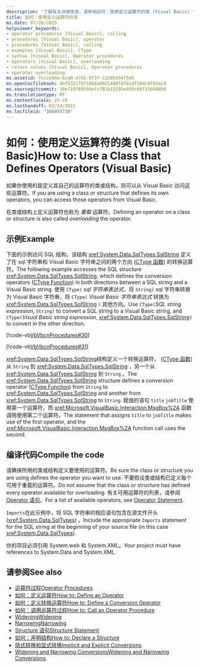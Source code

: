 ```yaml
---
description: '了解有关详细信息，请参阅如何：使用定义运算符的类 (Visual Basic) '
title: 如何：使用定义运算符的类
ms.date: 07/20/2015
helpviewer_keywords:
- operator procedures [Visual Basic], calling
- procedures [Visual Basic], operator
- procedures [Visual Basic], calling
- examples [Visual Basic], CType
- syntax [Visual Basic], Operator procedures
- operators [Visual Basic], overloading
- return values [Visual Basic], Operator procedures
- operator overloading
ms.assetid: 7ccce94a-6ca0-47d1-9f3f-13385d34f5d5
ms.openlocfilehash: 4bf5321fbf1868ad0214d0f4781df30dc8f92ac9
ms.sourcegitcommit: 10e719780594efc781b15295e499c66f316068b8
ms.translationtype: MT
ms.contentlocale: zh-CN
ms.lasthandoff: 02/14/2021
ms.locfileid: "100455738"
---
```

# <a name="how-to-use-a-class-that-defines-operators-visual-basic"></a><span data-ttu-id="541ef-103">如何：使用定义运算符的类 (Visual Basic)</span><span class="sxs-lookup"><span data-stu-id="541ef-103">How to: Use a Class that Defines Operators (Visual Basic)</span></span>

<span data-ttu-id="541ef-104">如果你使用的是定义其自己的运算符的类或结构，则可以从 Visual Basic 访问这些运算符。</span><span class="sxs-lookup"><span data-stu-id="541ef-104">If you are using a class or structure that defines its own operators, you can access those operators from Visual Basic.</span></span>  
  
 <span data-ttu-id="541ef-105">在类或结构上定义运算符也称为 *重载* 运算符。</span><span class="sxs-lookup"><span data-stu-id="541ef-105">Defining an operator on a class or structure is also called *overloading* the operator.</span></span>  
  
## <a name="example"></a><span data-ttu-id="541ef-106">示例</span><span class="sxs-lookup"><span data-stu-id="541ef-106">Example</span></span>  

 <span data-ttu-id="541ef-107">下面的示例访问 SQL 结构，该结构 <xref:System.Data.SqlTypes.SqlString> 定义了在 sql 字符串和 Visual Basic 字符串之间的两个方向 ([CType 函数](../../../language-reference/functions/ctype-function.md)) 的转换运算符。</span><span class="sxs-lookup"><span data-stu-id="541ef-107">The following example accesses the SQL structure <xref:System.Data.SqlTypes.SqlString>, which defines the conversion operators ([CType Function](../../../language-reference/functions/ctype-function.md)) in both directions between a SQL string and a Visual Basic string.</span></span> <span data-ttu-id="541ef-108">使用 `CType(` *sql 字符串表达式*，将 `String)` sql 字符串转换为 Visual Basic 字符串，将 `CType(` *Visual Basic 字符串表达式* 转换为 <xref:System.Data.SqlTypes.SqlString> `)` 其他方向。</span><span class="sxs-lookup"><span data-stu-id="541ef-108">Use `CType(`*SQL string expression*, `String)` to convert a SQL string to a Visual Basic string, and `CType(`*Visual Basic string expression*, <xref:System.Data.SqlTypes.SqlString>`)` to convert in the other direction.</span></span>  
  
 [!code-vb[VbVbcnProcedures#30](~/samples/snippets/visualbasic/VS_Snippets_VBCSharp/VbVbcnProcedures/VB/Class1.vb#30)]  
  
 [!code-vb[VbVbcnProcedures#31](~/samples/snippets/visualbasic/VS_Snippets_VBCSharp/VbVbcnProcedures/VB/Class1.vb#31)]  
  
 <span data-ttu-id="541ef-109"><xref:System.Data.SqlTypes.SqlString>结构定义一个转换运算符， ([CType 函数](../../../language-reference/functions/ctype-function.md)) 从 `String` 到 <xref:System.Data.SqlTypes.SqlString> ，另一个从 <xref:System.Data.SqlTypes.SqlString> 到 `String` 。</span><span class="sxs-lookup"><span data-stu-id="541ef-109">The <xref:System.Data.SqlTypes.SqlString> structure defines a conversion operator ([CType Function](../../../language-reference/functions/ctype-function.md)) from `String` to <xref:System.Data.SqlTypes.SqlString> and another from <xref:System.Data.SqlTypes.SqlString> to `String`.</span></span> <span data-ttu-id="541ef-110">赋值的语句 `title` `jobTitle` 使用第一个运算符，而 <xref:Microsoft.VisualBasic.Interaction.MsgBox%2A> 函数调用使用第二个运算符。</span><span class="sxs-lookup"><span data-stu-id="541ef-110">The statement that assigns `title` to `jobTitle` makes use of the first operator, and the <xref:Microsoft.VisualBasic.Interaction.MsgBox%2A> function call uses the second.</span></span>  
  
## <a name="compile-the-code"></a><span data-ttu-id="541ef-111">编译代码</span><span class="sxs-lookup"><span data-stu-id="541ef-111">Compile the code</span></span>  

 <span data-ttu-id="541ef-112">请确保所用的类或结构定义要使用的运算符。</span><span class="sxs-lookup"><span data-stu-id="541ef-112">Be sure the class or structure you are using defines the operator you want to use.</span></span> <span data-ttu-id="541ef-113">不要假设类或结构已定义每个可用于重载的运算符。</span><span class="sxs-lookup"><span data-stu-id="541ef-113">Do not assume that the class or structure has defined every operator available for overloading.</span></span> <span data-ttu-id="541ef-114">有关可用运算符的列表，请参阅 [Operator 语句](../../../language-reference/statements/operator-statement.md)。</span><span class="sxs-lookup"><span data-stu-id="541ef-114">For a list of available operators, see [Operator Statement](../../../language-reference/statements/operator-statement.md).</span></span>  
  
 <span data-ttu-id="541ef-115">`Imports`在此示例中，将 SQL 字符串的相应语句包含在源文件开头 (<xref:System.Data.SqlTypes>) 。</span><span class="sxs-lookup"><span data-stu-id="541ef-115">Include the appropriate `Imports` statement for the SQL string at the beginning of your source file (in this case <xref:System.Data.SqlTypes>).</span></span>  
  
 <span data-ttu-id="541ef-116">你的项目必须引用 System.web 和 System.XML。</span><span class="sxs-lookup"><span data-stu-id="541ef-116">Your project must have references to System.Data and System.XML.</span></span>  
  
## <a name="see-also"></a><span data-ttu-id="541ef-117">请参阅</span><span class="sxs-lookup"><span data-stu-id="541ef-117">See also</span></span>

- [<span data-ttu-id="541ef-118">运算符过程</span><span class="sxs-lookup"><span data-stu-id="541ef-118">Operator Procedures</span></span>](./operator-procedures.md)
- [<span data-ttu-id="541ef-119">如何：定义运算符</span><span class="sxs-lookup"><span data-stu-id="541ef-119">How to: Define an Operator</span></span>](./how-to-define-an-operator.md)
- [<span data-ttu-id="541ef-120">如何：定义转换运算符</span><span class="sxs-lookup"><span data-stu-id="541ef-120">How to: Define a Conversion Operator</span></span>](./how-to-define-a-conversion-operator.md)
- [<span data-ttu-id="541ef-121">如何：调用运算符过程</span><span class="sxs-lookup"><span data-stu-id="541ef-121">How to: Call an Operator Procedure</span></span>](./how-to-call-an-operator-procedure.md)
- [<span data-ttu-id="541ef-122">Widening</span><span class="sxs-lookup"><span data-stu-id="541ef-122">Widening</span></span>](../../../language-reference/modifiers/widening.md)
- [<span data-ttu-id="541ef-123">Narrowing</span><span class="sxs-lookup"><span data-stu-id="541ef-123">Narrowing</span></span>](../../../language-reference/modifiers/narrowing.md)
- [<span data-ttu-id="541ef-124">Structure 语句</span><span class="sxs-lookup"><span data-stu-id="541ef-124">Structure Statement</span></span>](../../../language-reference/statements/structure-statement.md)
- [<span data-ttu-id="541ef-125">如何：声明结构</span><span class="sxs-lookup"><span data-stu-id="541ef-125">How to: Declare a Structure</span></span>](../data-types/how-to-declare-a-structure.md)
- [<span data-ttu-id="541ef-126">隐式转换和显式转换</span><span class="sxs-lookup"><span data-stu-id="541ef-126">Implicit and Explicit Conversions</span></span>](../data-types/implicit-and-explicit-conversions.md)
- [<span data-ttu-id="541ef-127">Widening and Narrowing Conversions</span><span class="sxs-lookup"><span data-stu-id="541ef-127">Widening and Narrowing Conversions</span></span>](../data-types/widening-and-narrowing-conversions.md)
